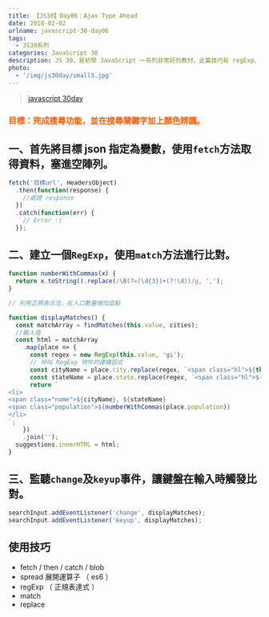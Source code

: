 ```yaml
---
title: 【JS30】Day06：Ajax Type Ahead
date: 2018-02-02
urlname: javascript-30-day06
tags:
  - JS30系列
categories: JavaScript 30
description: JS 30，是初學 JavaScript 一系列非常好的教材，此篇技巧有 regExp、 spread 展開運算子等等。
photo:
  - '/img/js30day/small5.jpg'
---
```


> [javascript 30day](https://javascript30.com/)

<a id="more"></a>

### <span style="color:#ff5900">目標：完成搜尋功能，並在搜尋關鍵字加上顏色辨識。</span>

## 一、首先將目標 json 指定為變數，使用`fetch`方法取得資料，塞進空陣列。

```js
fetch('目標url', HeadersObject)
  .then(function(response) {
    //處理 response
  })
  .catch(function(err) {
    // Error :(
  });
```

## 二、建立一個`RegExp`，使用`match`方法進行比對。

```js
function numberWithCommas(x) {
  return x.toString().replace(/\B(?=(\d{3})+(?!\d))/g, ',');
}

// 利用正規表示法，在人口數量增加逗點

function displayMatches() {
  const matchArray = findMatches(this.value, cities);
  //輸入值
  const html = matchArray
    .map(place => {
      const regex = new RegExp(this.value, 'gi');
      // 呼叫 RegExp 物件的建構函式
      const cityName = place.city.replace(regex, `<span class="hl">${this.value}`);
      const stateName = place.state.replace(regex, `<span class="hl">${this.value}`);
      return `
<li>
<span class="name">${cityName}, ${stateName} 
<span class="population">${numberWithCommas(place.population)}
</li>
`;
    })
    .join('');
  suggestions.innerHTML = html;
}
```

## 三、監聽`change`及`keyup`事件，讓鍵盤在輸入時觸發比對。

```js
searchInput.addEventListener('change', displayMatches);
searchInput.addEventListener('keyup', displayMatches);
```

## 使用技巧

- fetch / then / catch / blob
- spread 展開運算子 （ es6 ）
- regExp （ 正規表達式 ）
- match
- replace

</div>
